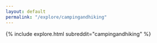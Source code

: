 ```yaml
---
layout: default
permalink: "/explore/campingandhiking"
---
```


<link rel="stylesheet" type="text/css" href="/static/css/explore.css">
{% include explore.html subreddit="campingandhiking" %}
